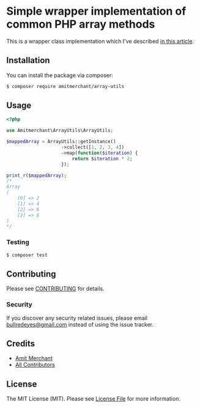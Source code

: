 # Simple wrapper implementation of common PHP array methods 

This is a wrapper class implementation which I've described [in this article](https://www.amitmerchant.com/how-to-implement-wrapper-classes-php/).

## Installation

You can install the package via composer:

```bash
$ composer require amitmerchant/array-utils
```

## Usage

```php
<?php

use Amitmerchant\ArrayUtils\ArrayUtils;

$mappedArray = ArrayUtils::getInstance()
                    ->collect([1, 2, 3, 4])
                    ->map(function($iteration) {
                        return $iteration * 2;
                    });

print_r($mappedArray);
/*
Array
(
    [0] => 2
    [1] => 4
    [2] => 6
    [3] => 8
)
*/
```

### Testing

``` bash
$ composer test
```

## Contributing

Please see [CONTRIBUTING](CONTRIBUTING.md) for details.

### Security

If you discover any security related issues, please email bullredeyes@gmail.com instead of using the issue tracker.

## Credits

- [Amit Merchant](https://github.com/amitmerchant1990)
- [All Contributors](../../contributors)

## License

The MIT License (MIT). Please see [License File](LICENSE.md) for more information.